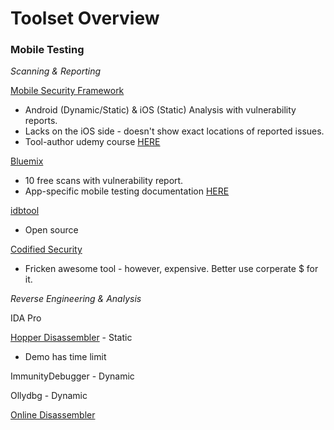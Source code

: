 # Toolset Overview

### Mobile Testing

*Scanning & Reporting*

[Mobile Security Framework](https://github.com/ajinabraham/Mobile-Security-Framework-MobSF)
* Android (Dynamic/Static) & iOS (Static) Analysis with vulnerability reports. 
* Lacks on the iOS side - doesn't show exact locations of reported issues.
* Tool-author udemy course [HERE](https://www.udemy.com/automated-mobile-application-security-assessment-with-mobsf/)

[Bluemix](https://console.ng.bluemix.net/)
* 10 free scans with vulnerability report.
* App-specific mobile testing documentation [HERE](https://new-console.ng.bluemix.net/docs/services/ApplicationSecurityonCloud/appseccloud_scanning_mobile.html#Tool)

[idbtool](https://www.idbtool.com/)
* Open source

[Codified Security](https://codifiedsecurity.com/)
* Fricken awesome tool - however, expensive. Better use corperate $ for it.

*Reverse Engineering & Analysis*

IDA Pro

[Hopper Disassembler](https://www.hopperapp.com/) - Static
* Demo has time limit
 
ImmunityDebugger - Dynamic

Ollydbg - Dynamic

[Online Disassembler](https://www.onlinedisassembler.com/static/home/)
